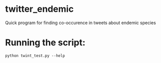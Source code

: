 # twitter_endemic
 Quick program for finding co-occurence in tweets about endemic species

# Running the script:
 ``python twint_test.py --help``
